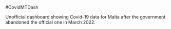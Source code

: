 #CovidMTDash

Unofficial dashboard showing Covid-19 data for Malta after the government abandoned the official one in March 2022.
